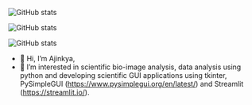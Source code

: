 ![GitHub stats](https://github-readme-stats.vercel.app/api?username=ajinkya-kulkarni&count_private=true&theme=onedark)

![GitHub stats](https://api.githubtrends.io/user/svg/ajinkya-kulkarni/repos?time_range=one_year&include_private=True&theme=dark)

![GitHub stats](https://api.githubtrends.io/user/svg/ajinkya-kulkarni/langs?time_range=one_year&include_private=True&loc_metric=changed&theme=dark)

- 👋 Hi, I’m Ajinkya, 
- 👀 I’m interested in scientific bio-image analysis, data analysis using python and developing scientific GUI applications using tkinter, PySimpleGUI (https://www.pysimplegui.org/en/latest/) and Streamlit (https://streamlit.io/).

<!----
ajinkya-kulkarni/ajinkya-kulkarni is a ✨ special ✨ repository because its `README.md` (this file) appears on your GitHub profile.
You can click the Preview link to take a look at your changes.
---->
